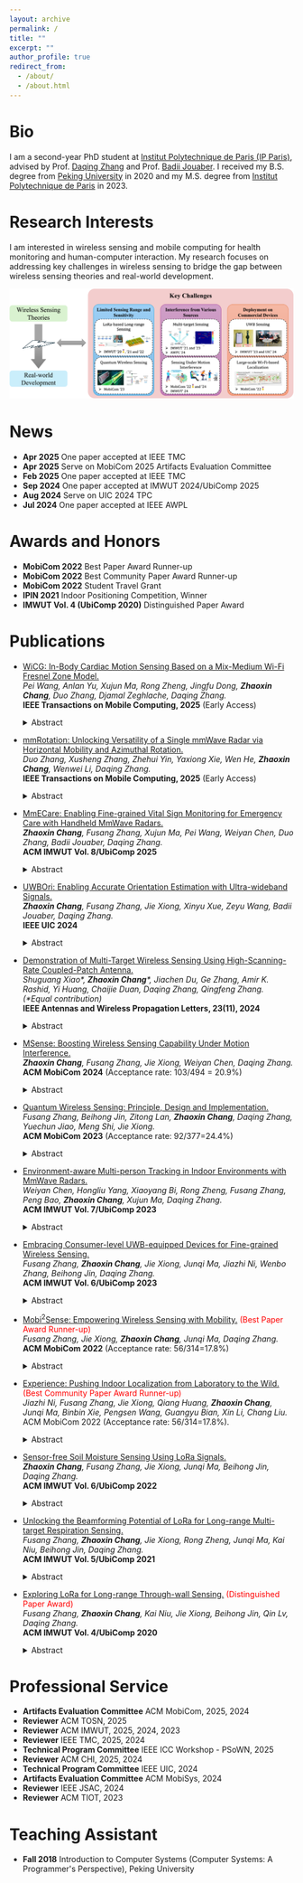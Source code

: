 ```yaml
---
layout: archive
permalink: /
title: ""
excerpt: ""
author_profile: true
redirect_from: 
  - /about/
  - /about.html
---
```


Bio
======
I am a second-year PhD student at [Institut Polytechnique de Paris (IP Paris)](https://www.ip-paris.fr/en), advised by Prof. [Daqing Zhang](https://scholar.google.com.hk/citations?hl=en&user=qn8CqEYAAAAJ&view_op=list_works&sortby=pubdate) and Prof. [Badii Jouaber](https://badiijouaber.wp.imtbs-tsp.eu/en/biography/). I received my B.S. degree from [Peking University](https://english.pku.edu.cn/) in 2020 and my M.S. degree from [Institut Polytechnique de Paris](https://www.ip-paris.fr/en) in 2023.

Research Interests
======
I am interested in wireless sensing and mobile computing for health monitoring and human-computer interaction. My research focuses on addressing key challenges in wireless sensing to bridge the gap between wireless sensing theories and real-world development.

![avatar](/files/fig.png)

News
======

- **Apr 2025** One paper accepted at IEEE TMC
- **Apr 2025** Serve on MobiCom 2025 Artifacts Evaluation Committee
- **Feb 2025** One paper accepted at IEEE TMC
- **Sep 2024** One paper accepted at IMWUT 2024/UbiComp 2025
- **Aug 2024** Serve on UIC 2024 TPC
- **Jul 2024** One paper accepted at IEEE AWPL

Awards and Honors
======

- **MobiCom 2022** Best Paper Award Runner-up
- **MobiCom 2022** Best Community Paper Award Runner-up
- **MobiCom 2022** Student Travel Grant
- **IPIN 2021** Indoor Positioning Competition, Winner
- **IMWUT Vol. 4 (UbiComp 2020)** Distinguished Paper Award

Publications
======

- [WiCG: In-Body Cardiac Motion Sensing Based on a Mix-Medium Wi-Fi Fresnel Zone Model.](https://ieeexplore.ieee.org/document/10978106)\
  *Pei Wang, Anlan Yu, Xujun Ma, Rong Zheng, Jingfu Dong, **Zhaoxin Chang**, Duo Zhang, Djamal Zeghlache, Daqing Zhang.*\
  **IEEE Transactions on Mobile Computing, 2025** (Early Access)
  <details>
    <summary>Abstract</summary>
    <div style="font-size: smaller;">
    Cardiovascular diseases (CVDs) are a leading cause of mortality worldwide, highlighting the critical need for accurate and continuous heart health monitoring. Electrocardiograms (ECG), considered as the golden standard for diagnosing and monitoring heart-related conditions, offer precise measurements but require direct skin contact, limiting their practicality for long-term and everyday use. On the other hand, existing RF sensing techniques that analyze signals reflected off the skin struggle to distinguish micro cardiac motions of the heart due to weak motion amplitude and respiration interference at the chest wall. To overcome these limitations, we introduce WiCG, a novel contact-less cardiac motion monitoring system that employs 2.4 GHz Wi-Fi signals to penetrate the chest and detect subtle cardiac movements. A mix-medium Wi-Fi Fresnel zone model is developed to explain the enhanced phase sensitivity of in-body Wi-Fi signals, which is crucial for accurately detecting cardiac motions. By strategically positioning antennas near the heart, WiCG captures ventricular motions effectively. A novel cardiac Doppler method is proposed to suppress phase noise and interference from static paths and extract the time interval between the systole and diastole of the ventricular. Extensive experiments demonstrate that the proposed system can robustly estimate the R-R and Q-T intervals of human cardiac cycles across 21 subjects and different environments with an average accuracy of 99.22% and 92.8%, achieving performance comparable to ECG.
      </div>
  </details>

- [mmRotation: Unlocking Versatility of a Single mmWave Radar via Horizontal Mobility and Azimuthal Rotation.](https://ieeexplore.ieee.org/document/10878446)\
  *Duo Zhang, Xusheng Zhang, Zhehui Yin, Yaxiong Xie, Wen He, **Zhaoxin Chang**, Wenwei Li, Daqing Zhang.*\
  **IEEE Transactions on Mobile Computing, 2025** (Early Access)
  <details>
    <summary>Abstract</summary>
    <div style="font-size: smaller;">
    Indoor mmWave-based sensing technologies have garnered substantial interest from both the industrial and academic. Yet, the intrinsic challenge posed by the limited Field-of-View (FOV) of mmWave radars significantly restricts their coverage. This limitation necessitates careful selection of installation positions and orientations to optimize performance, thereby severely curtailing the versatility and widespread adoption of these systems. Traditionally, expanding coverage involved increasing the number of radar units. This paper introduces a novel approach to enhance the FOV by incorporating mobility, achieved by affixing the radar onto a pan-tilt unit capable of rotating along both the horizontal and azimuthal. Nevertheless, the disparity between the pan-tilt and the radar presents significant challenges for accurately rotating the radar's orientation. To mitigate this, we propose an automated calibration algorithm for radar and pan-tilt, ensuring precise calibration. Additionally, we have devised a radar orientation adjustment algorithm intended to automatically align the radar's FOV with the positions of detected objects to facilitate various applications. Through three case studies, we have demonstrated that mmRotation can greatly expand the sensing range, enabling support for multiple applications on a single radar, such as vital signs monitoring and fall detection. Comprehensive experimental results underscore that our system surpasses the current state-of-the-art (SOTA).
      </div>
  </details>

- [MmECare: Enabling Fine-grained Vital Sign Monitoring for Emergency Care with Handheld MmWave Radars.](https://doi.org/10.1145/3699766)\
  ***Zhaoxin Chang**, Fusang Zhang, Xujun Ma, Pei Wang, Weiyan Chen, Duo Zhang, Badii Jouaber, Daqing Zhang.* \
  **ACM IMWUT Vol. 8/UbiComp 2025**
  <details>
    <summary>Abstract</summary>
      <p align="center">
        <img src="/files/mmecare.png" alt="图片描述" width="700px">
      </p>
    <div style="font-size: smaller;">
    Fine-grained vital sign monitoring in emergency care is crucial for accurately assessing patient conditions, predicting disease progression, and formulating effective rescue plans. In non-hospital settings, limited equipment often necessitates manual observation of respiration and heartbeat, which can lead to significant errors. Contactless monitoring using wireless signals offers a promising alternative. Unlike traditional systems that require stationary devices for contactless sensing, handheld devices are more practical for rescuers during emergency care. However, sensing performance can be severely compromised by involuntary hand movements. Previous research has achieved respiration monitoring with handheld devices, but the randomness of hand motion still prevents reliable heartbeat monitoring. In this paper, we first demonstrate that the key to mitigating the effects of device motion lies in accurately estimating the motion direction. We then introduce a novel method that uses two static objects, i.e., corner reflectors, to precisely estimate the random motion direction of the device. These reflectors can be quickly and easily deployed by the rescuer before initiating vital sign monitoring, enabling a more thorough elimination of device motion effects. Comprehensive experiments validate the effectiveness of our solution using mmWave radar. Real-world tests demonstrate that our system can accurately monitor both respiration and heartbeat with handheld devices, significantly enhancing emergency medical response by improving the accuracy and feasibility of vital sign monitoring in urgent situations.
      </div>
  </details>

- [UWBOri: Enabling Accurate Orientation Estimation with Ultra-wideband Signals.](https://ieeexplore.ieee.org/document/10925144)\
  ***Zhaoxin Chang**, Fusang Zhang, Jie Xiong, Xinyu Xue, Zeyu Wang, Badii Jouaber, Daqing Zhang.* \
  **IEEE UIC 2024**
  <details>
    <summary>Abstract</summary>
      <p align="center">
        <img src="/files/uwbori.png" alt="图片描述" width="700px">
      </p>
    <div style="font-size: smaller;">
    The development of smart devices has highlighted the need for human-device interaction. A key aspect of this interaction lies in the estimation of the physical orientation of the device, which is crucial for various applications. Conventional methods employing Inertial Measurement Units (IMU) encounter limitations such as cumulative errors and magnetic interference. In this paper, we propose UWBOri, a novel method for orientation estimation using Ultra-wideband (UWB) technology. UWB technology, which is increasingly integrated into smart devices, offers superior ranging accuracy owing to its large bandwidth. By leveraging the localization information obtained between a fixed UWB-equipped anchor device and the user device, UWBOri can accurately estimate the orientation of the user device. The efficacy of UWBOri has been validated through extensive laboratory experiments designed to evaluate the accuracy of orientation estimation. Furthermore, we demonstrate the practical applicability of UWBOri in two distinct scenarios: IoT device selection and augmented reality (AR). These applications illustrate the potential of our solution in real-world scenarios.
      </div>
  </details>

- [Demonstration of Multi-Target Wireless Sensing Using High-Scanning-Rate Coupled-Patch Antenna.](https://ieeexplore.ieee.org/abstract/document/10602751)\
  *Shuguang Xiao\*, **Zhaoxin Chang**\*, Jiachen Du, Ge Zhang, Amir K. Rashid, Yi Huang, Chaijie Duan, Daqing Zhang, Qingfeng Zhang. (\*Equal contribution)*\
  **IEEE Antennas and Wireless Propagation Letters, 23(11), 2024**
  <details>
    <summary>Abstract</summary>
      <p align="center">
        <img src="/files/FSA.png" alt="图片描述" width="500px">
      </p>
    <div style="font-size: smaller;">
    This paper proposes a frequency-diverse multi-target wireless sensing system for integrated sensing and communication (ISAC) applications. A coupled-patch antenna (CPA) with frequency-dependent beam scanning capability is employed as the key component for multi-target localization and respiration detection. Owing to the high scanning rate of 25.8° per 1% bandwidth, the designed CPA is able to continuously scan an angle range of 93° across broadside as frequency varies from 3.26 GHz to 3.38 GHz, which well fits the ISAC application in Sub-6 GHz frequency. Four examples are given to demonstrate the benefit of high-scanning-rate CPA for multi-target localization, respiration detection, and surrounding interference mitigation.
      </div>
  </details>

- [MSense: Boosting Wireless Sensing Capability Under Motion Interference.](https://dl.acm.org/doi/10.1145/3636534.3649350)\
  ***Zhaoxin Chang**, Fusang Zhang, Jie Xiong, Weiyan Chen, Daqing Zhang.* \
  **ACM MobiCom 2024** (Acceptance rate: 103/494 = 20.9%)
  <details>
    <summary>Abstract</summary>
      <p align="center">
        <img src="/files/MSense.png" alt="图片描述" width="500px">
      </p>
    <div style="font-size: smaller;">
    Wireless signals have been widely utilized for human sensing. However, wireless sensing systems face a fundamental limitation, i.e., the wireless device must keep static during the sensing process. Also, when sensing fine-grained human motions such as respiration, the human target is required to stay stationary. This is because wireless sensing relies on signal variations for sensing. When device is moving or human body is moving, the signal variation caused by the target area (e.g., chest for respiration sensing) is mixed with the signal variation induced by device or other body parts, failing wireless sensing. In this paper, we propose MSense, a general solution to deal with motion interference from wireless device and/or human body, moving wireless sensing one step forward towards real-life adoption. We establish the sensing model by taking both device motion and interfering body motion into consideration. By extracting the effect of body and device motions through pure signal processing, the motion interference can be removed to achieve accurate target sensing. Comprehensive experiments demonstrate the effectiveness of the proposed scheme. The achieved solution is general and can be applied to different sensing tasks involving both periodic and aperiodic motions.
      </div>
  </details>

- [Quantum Wireless Sensing: Principle, Design and Implementation.](https://dl.acm.org/doi/10.1145/3570361.3613258)\
  *Fusang Zhang, Beihong Jin, Zitong Lan, **Zhaoxin Chang**, Daqing Zhang, Yuechun Jiao, Meng Shi, Jie Xiong.*\
  **ACM MobiCom 2023** (Acceptance rate: 92/377=24.4%)
  <details>
    <summary>Abstract</summary>
    <p align="center">
        <img src="/files/quantum.png" alt="图片描述" width="800px">
    </p>
    <div style="font-size: smaller;">
    Recent years have witnessed a tremendous amount of interest in wireless sensing, i.e., instead of employing traditional sensors, wireless signal is utilized for sensing purposes. Contact-free wireless sensing has been successfully demonstrated using various RF signals such as WiFi, RFID, LoRa, and mmWave, enabling a large range of applications. However, limited by hardware thermal noise, the granularity of RF sensing is still relatively coarse. In this paper, instead of using the macro signal power/phase for sensing, we propose the first quantum wireless sensing system, which uses the micro energy level of atoms for sensing, improving the sensing granularity by an order of magnitude. The proposed quantum wireless sensing system is capable of utilizing a wide spectrum of frequencies (e.g., 2.4 GHz, 5 GHz and 28 GHz) for sensing. We demonstrate the superior performance of quantum wireless sensing with two widely-used signals, i.e., WiFi and 28 GHz millimeter wave. We show that quantum wireless sensing can push the sensing granularity of WiFi from millimeter level to sub-millimeter level and push the sensing granularity of millimeter wave to micrometer level.
      </div>
  </details>

- [Environment-aware Multi-person Tracking in Indoor Environments with MmWave Radars.](https://dl.acm.org/doi/10.1145/3610902)\
  *Weiyan Chen, Hongliu Yang, Xiaoyang Bi, Rong Zheng, Fusang Zhang, Peng Bao, **Zhaoxin Chang**, Xujun Ma, Daqing Zhang.*\
  **ACM IMWUT Vol. 7/UbiComp 2023**
  <details>
    <summary>Abstract</summary>
      <p align="center">
        <img src="/files/multitarget.png" alt="图片描述" width="800px">
      </p>
    <div style="font-size: smaller;">
    Device-free indoor localization and tracking using commercial millimeter wave radars have attracted much interest lately due to their non-intrusive nature and high spatial resolution. However, it is challenging to achieve high tracking accuracy due to rich multipath reflection and occlusion in indoor environments. Static objects with non-negligible reflectance of mmWave signals interact with moving human subjects and generate time-varying multipath ghosts and shadow ghosts, which can be easily confused as real subjects. To characterize the complex interactions, we first develop a geometric model that estimates the location of multipath ghosts given the locations of humans and static reflectors. Based on this model, the locations of static reflectors that form a reflection map are automatically estimated from received radar signals as a single person traverses the environment along arbitrary trajectories. The reflection map allows for the elimination of multipath and shadow ghost interference as well as the augmentation of weakly reflected human subjects in occluded areas. The proposed environment-aware multi-person tracking system can generate reflection maps with a mean error of 15.5cm and a 90-percentile error of 30.3cm, and achieve multi-person tracking accuracy with a mean error of 8.6cm and a 90-percentile error of 17.5cm, in four representative indoor spaces with diverse subjects using a single mmWave radar.
      </div>
  </details>

- [Embracing Consumer-level UWB-equipped Devices for Fine-grained Wireless Sensing.](https://dl.acm.org/doi/10.1145/3569487)\
  *Fusang Zhang, **Zhaoxin Chang**, Jie Xiong, Junqi Ma, Jiazhi Ni, Wenbo Zhang, Beihong Jin, Daqing Zhang.*\
  **ACM IMWUT Vol. 6/UbiComp 2023**
  <details>
    <summary>Abstract</summary>
      <p align="center">
        <img src="/files/uwb.png" alt="图片描述" width="500px">
      </p>
    <div style="font-size: smaller;">
    RF sensing has been actively exploited in the past few years to enable novel IoT applications. Among different wireless technologies, WiFi-based sensing is most popular owing to the pervasiveness of WiFi infrastructure. However, one critical issue associated with WiFi sensing is that the information required for sensing can not be obtained from consumer-level devices such as smartphones or smart watches. The commonly-seen WiFi devices in our everyday lives actually can not be utilized for sensing. Instead, dedicated hardware with a specific WiFi card (e.g., Intel 5300) needs to be used for WiFi sensing. This paper involves Ultra-Wideband (UWB) into the ecosystem of RF sensing and makes RF sensing work on consumer-level hardware such as smartphones and smart watches for the first time. We propose a series of methods to realize UWB sensing on consumer-level electronics without any hardware modification. By leveraging fine-grained human respiration monitoring as the application example, we demonstrate that the achieved performance on consumer-level electronics is comparable to that achieved using dedicated UWB hardware. We show that UWB sensing hosted on consumer-level electronics is able to achieve fine granularity, robustness against interference and also multi-target sensing, pushing RF sensing one step towards real-life adoption.
      </div>
  </details>

- [Mobi$^2$Sense: Empowering Wireless Sensing with Mobility.](https://dl.acm.org/doi/10.1145/3495243.3560518) <font color=red font-weight=bold>(Best Paper Award Runner-up)</font>\
  *Fusang Zhang, Jie Xiong, **Zhaoxin Chang**, Junqi Ma, Daqing Zhang.*\
  **ACM MobiCom 2022** (Acceptance rate: 56/314=17.8%)
  <details>
    <summary>Abstract</summary>
      <p align="center">
        <img src="/files/Mobi2Sense.png" alt="图片描述" width="500px">
      </p>
    <div style="font-size: smaller;">
    Besides the conventional communication function, wireless signals are actively exploited for sensing purposes recently. However, a missing component of existing wireless sensing is sensing under device motions. This is challenging because device motions can easily overwhelm target motions such as chest displacement used for respiration sensing. This paper takes a first step in the direction of involving device mobility into the ecosystem of wireless sensing. Owning to the miniaturization and low cost of ultra-wideband (UWB) chip in recent years, we propose to integrate the accuracy of UWB sensing with mobility to support truly ubiquitous wireless sensing. We propose Mobi2Sense, a system design to support sensing under device motions. We propose novel signal processing schemes to remove the effect of device motions on sensing and prototype Mobi2Sense using commodity UWB hardware. Real-world applications demonstrate that even in the presence of device motions, fine-grained Mobi2Sense is able to capture subtle target motions to "hear" music, "see" human respiration, and "recognize" multi-target gestures at a high accuracy.
    </div>
  </details>

- [Experience: Pushing Indoor Localization from Laboratory to the Wild.](https://dl.acm.org/doi/10.1145/3495243.3560546) <font color=red font-weight=bold>(Best Community Paper Award Runner-up)</font>\
  *Jiazhi Ni, Fusang Zhang, Jie Xiong, Qiang Huang, **Zhaoxin Chang**, Junqi Ma, Binbin Xie, Pengsen Wang, Guangyu Bian, Xin Li, Chang Liu.*\
  ACM MobiCom 2022 (Acceptance rate: 56/314=17.8%).
  <details>
    <summary>Abstract</summary>
     <p align="center">
        <img src="/files/wifi.png" alt="图片描述" width="600px">
      </p>
    <div style="font-size: smaller;">
    While GPS-based outdoor localization has become a norm, very few indoor localization systems have been deployed and used. In this paper, we share our 5-year experience on the design, development and evaluation of a large-scale WiFi indoor localization system. We address practical challenges encountered to bridge the gap between indoor localization research in the laboratory and system deployment in the wild. The system is currently used in 1469 shopping malls, 393 office buildings and 35 hospitals across 35 cities to provide location service to millions of users on a daily basis. We hope the shared experience can benefit the design of real-world indoor localization systems and the practical problems identified can change the focus of indoor localization research. We released our dataset that contains fingerprints collected from 1469 shopping malls and one office building.
      </div>
  </details>

- [Sensor-free Soil Moisture Sensing Using LoRa Signals.](https://dl.acm.org/doi/10.1145/3534608)\
  ***Zhaoxin Chang**, Fusang Zhang, Jie Xiong, Junqi Ma, Beihong Jin, Daqing Zhang.* \
  **ACM IMWUT Vol. 6/UbiComp 2022**
  <details>
    <summary>Abstract</summary>
      <p align="center">
        <img src="/files/soil.png" alt="图片描述" width="500px">
      </p>
    <div style="font-size: smaller;">
    Soil moisture sensing is one of the most important components in smart agriculture. It plays a critical role in increasing crop yields and reducing water waste. However, existing commercial soil moisture sensors are either expensive or inaccurate, limiting their real-world deployment. In this paper, we utilize wide-area LoRa signals to sense soil moisture without a need of dedicated soil moisture sensors. Different from traditional usage of LoRa in smart agriculture which is only for sensor data transmission, we leverage LoRa signal itself as a powerful sensing tool. The key insight is that the dielectric permittivity of soil which is closely related to soil moisture can be obtained from phase readings of LoRa signals. Therefore, antennas of a LoRa node can be placed in the soil to capture signal phase readings for soil moisture measurements. Though promising, it is non-trivial to extract accurate phase information due to unsynchronization of LoRa transmitter and receiver. In this work, we propose to include a low-cost switch to equip the LoRa node with two antennas to address the issue. We develop a delicate chirp ratio approach to cancel out the phase offset caused by transceiver unsynchronization to extract accurate phase information. The proposed system design has multiple unique advantages including high accuracy, robustness against motion interference and large sensing range for large-scale deployment in smart agriculture. Experiments with commodity LoRa nodes show that our system can accurately estimate soil moisture at an average error of 3.1%, achieving a performance comparable to high-end commodity soil moisture sensors. Field studies show that the proposed system can accurately sense soil moisture even when the LoRa gateway is 100 m away from the LoRa node, enabling wide-area soil moisture sensing for the first time.
    </div>
  </details>
  
- [Unlocking the Beamforming Potential of LoRa for Long-range Multi-target Respiration Sensing.](https://dl.acm.org/doi/abs/10.1145/3463526)\
  *Fusang Zhang, **Zhaoxin Chang**, Jie Xiong, Rong Zheng, Junqi Ma, Kai Niu, Beihong Jin, Daqing Zhang.*\
  **ACM IMWUT Vol. 5/UbiComp 2021**
  <details>
    <summary>Abstract</summary>
      <p align="center">
        <img src="/files/beamforming.png" alt="图片描述" width="200px">
      </p>
    <div style="font-size: smaller;">
    Despite extensive research effort in contact-free sensing using RF signals in the last few years, there still exist significant barriers preventing their wide adoptions. One key issue is the inability to sense multiple targets due to the intrinsic nature of relying on reflection signals for sensing: the reflections from multiple targets get mixed at the receiver and it is extremely difficult to separate these signals to sense each individual. This problem becomes even more severe in long-range LoRa sensing because the sensing range is much larger compared to WiFi and acoustic based sensing. In this work, we address the challenging multi-target sensing issue, moving LoRa sensing one big step towards practical adoption. The key idea is to effectively utilize multiple antennas at the LoRa gateway to enable spatial beamforming to support multi-target sensing. While traditional beamforming methods adopted in WiFi and Radar systems rely on accurate channel information or transmitter-receiver synchronization, these requirements can not be satisfied in LoRa systems: the transmitter and receiver are not synchronized and no channel state information can be obtained from the cheap LoRa nodes. Another interesting observation is that while beamforming helps to increase signal strength, the phase/amplitude information which is critical for sensing can get corrupted during the beamforming process, eventually compromising the sensing capability. In this paper, we propose novel signal processing methods to address the issues above to enable long-range multi-target reparation sensing with LoRa. Extensive experiments show that our system can monitor the respiration rates of five human targets simultaneously at an average accuracy of 98.1%.
    </div>
  </details>
  
- [Exploring LoRa for Long-range Through-wall Sensing.](https://dl.acm.org/doi/abs/10.1145/3397326) <font color=red font-weight=bold>(Distinguished Paper Award)</font>\
  *Fusang Zhang, **Zhaoxin Chang**, Kai Niu, Jie Xiong, Beihong Jin, Qin Lv, Daqing Zhang.*\
  **ACM IMWUT Vol. 4/UbiComp 2020**
  <details>
    <summary>Abstract</summary>
     <p align="center">
        <img src="/files/lora.png" alt="图片描述" width="500px">
      </p>
    <div style="font-size: smaller;">
    Wireless signals have been extensively utilized for contactless sensing in the past few years. Due to the intrinsic nature of employing the weak target-reflected signal for sensing, the sensing range is limited. For instance, WiFi and RFID can achieve 3-6 meter sensing range while acoustic-based sensing is limited to less than one meter. In this work, we identify exciting sensing opportunities with LoRa, which is the new long-range communication technology designed for IoT communication. We explore the sensing capability of LoRa, both theoretically and experimentally. We develop the sensing model to characterize the relationship between target movement and signal variation, and propose novel techniques to increase LoRa sensing range to over 25 meters for human respiration sensing. We further build a prototype system which is capable of sensing both coarse-grained and fine-grained human activities. Experimental results show that (1) human respiration can still be sensed when the target is 25 meters away from the LoRa devices, and 15 meters away with a wall in between; and (2) human walking (both displacement and direction) can be tracked accurately even when the target is 30 meters away from the LoRa transceiver pair.
    </div>
  </details>

Professional Service
======

- **Artifacts Evaluation Committee** ACM MobiCom, 2025, 2024
- **Reviewer** ACM TOSN, 2025
- **Reviewer** ACM IMWUT, 2025, 2024, 2023
- **Reviewer** IEEE TMC, 2025, 2024
- **Technical Program Committee** IEEE ICC Workshop - PSoWN, 2025
- **Reviewer** ACM CHI, 2025, 2024
- **Technical Program Committee** IEEE UIC, 2024
- **Artifacts Evaluation Committee** ACM MobiSys, 2024
- **Reviewer** IEEE JSAC, 2024
- **Reviewer** ACM TIOT, 2023

Teaching Assistant
======

- **Fall 2018** Introduction to Computer Systems (Computer Systems: A Programmer's Perspective), Peking University
